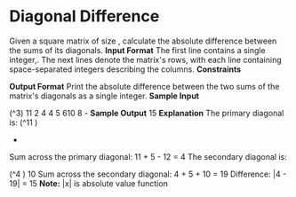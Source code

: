 # Diagonal Difference

Given a square matrix of size , calculate the absolute difference between the sums of its
diagonals.
**Input Format**
The first line contains a single integer,. The next lines denote the matrix's rows, with each line
containing space-separated integers describing the columns.
**Constraints**

**Output Format**
Print the absolute difference between the two sums of the matrix's diagonals as a single integer.
**Sample Input**

(^3) 11 2 4
4 5 610 8 -
**Sample Output**
15
**Explanation**
The primary diagonal is:
(^11   )

-

Sum across the primary diagonal: 11 + 5 - 12 = 4
The secondary diagonal is:

(^4   )
10
Sum across the secondary diagonal: 4 + 5 + 10 = 19
Difference: |4 - 19| = 15
**Note:** |x| is absolute value function


